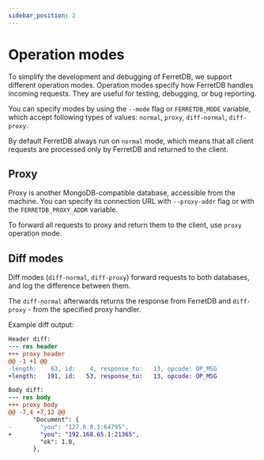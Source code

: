 ```yaml
---
sidebar_position: 2
---
```


# Operation modes

To simplify the development and debugging of FerretDB, we support different operation modes.
Operation modes specify how FerretDB handles incoming requests.
They are useful for testing, debugging, or bug reporting.

You can specify modes by using the `--mode` flag or `FERRETDB_MODE` variable,
which accept following types of values: `normal`, `proxy`, `diff-normal`, `diff-proxy`.

By default FerretDB always run on `normal` mode, which means that all client requests
are processed only by FerretDB and returned to the client.

## Proxy

Proxy is another MongoDB-compatible database, accessible from the machine.
You can specify its connection URL with `--proxy-addr` flag or with the `FERRETDB_PROXY_ADDR` variable.

To forward all requests to proxy and return them to the client, use `proxy` operation mode.

## Diff modes

Diff modes (`diff-normal`, `diff-proxy`) forward requests to both databases, and log the difference between them.

The `diff-normal` afterwards returns the response from FerretDB and `diff-proxy` - from the specified proxy handler.

Example diff output:

```diff
Header diff:
--- res header
+++ proxy header
@@ -1 +1 @@
-length:    63, id:    4, response_to:   13, opcode: OP_MSG
+length:   191, id:   53, response_to:   13, opcode: OP_MSG

Body diff:
--- res body
+++ proxy body
@@ -7,4 +7,12 @@
       "Document": {
-        "you": "127.0.0.1:64795",
+        "you": "192.168.65.1:21365",
         "ok": 1.0,
       },
```
